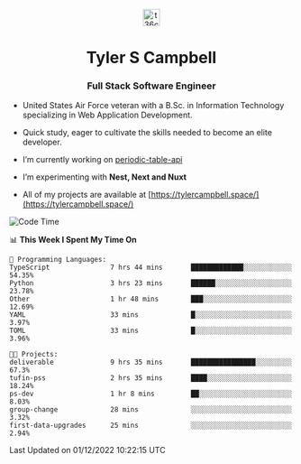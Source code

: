 <p align="center">
<a href="https://www.linkedin.com/in/t36campbell" target="blank"><img align="center" src="https://ik.imagekit.io/t36campbell/Portfolio/linkedin.png.original_m8bbGgPh6.png" alt="t36campbell" height="30" width="30" /></a>
</p>
<h1 align="center">Tyler S Campbell</h1>
<h3 align="center">Full Stack Software Engineer</h3>

* United States Air Force veteran with a B.Sc. in Information Technology specializing in Web Application Development. 

* Quick study, eager to cultivate the skills needed to become an elite developer.

* I’m currently working on [periodic-table-api](https://github.com/t36campbell/periodic-table-api)

* I’m experimenting with **Nest, Next and Nuxt**

* All of my projects are available at [https://tylercampbell.space/](https://tylercampbell.space/)

<!--START_SECTION:waka-->
![Code Time](http://img.shields.io/badge/Code%20Time-2%2C024%20hrs%2041%20mins-blue)

📊 **This Week I Spent My Time On** 

```text
💬 Programming Languages: 
TypeScript               7 hrs 44 mins       █████████████░░░░░░░░░░░░   54.35% 
Python                   3 hrs 23 mins       ██████░░░░░░░░░░░░░░░░░░░   23.78% 
Other                    1 hr 48 mins        ███░░░░░░░░░░░░░░░░░░░░░░   12.69% 
YAML                     33 mins             █░░░░░░░░░░░░░░░░░░░░░░░░   3.97% 
TOML                     33 mins             █░░░░░░░░░░░░░░░░░░░░░░░░   3.96%

🐱‍💻 Projects: 
deliverable              9 hrs 35 mins       ████████████████░░░░░░░░░   67.3% 
tufin-pss                2 hrs 35 mins       ████░░░░░░░░░░░░░░░░░░░░░   18.24% 
ps-dev                   1 hr 8 mins         ██░░░░░░░░░░░░░░░░░░░░░░░   8.03% 
group-change             28 mins             ░░░░░░░░░░░░░░░░░░░░░░░░░   3.32% 
first-data-upgrades      25 mins             ░░░░░░░░░░░░░░░░░░░░░░░░░   2.94%

```


 Last Updated on 01/12/2022 10:22:15 UTC
<!--END_SECTION:waka-->
